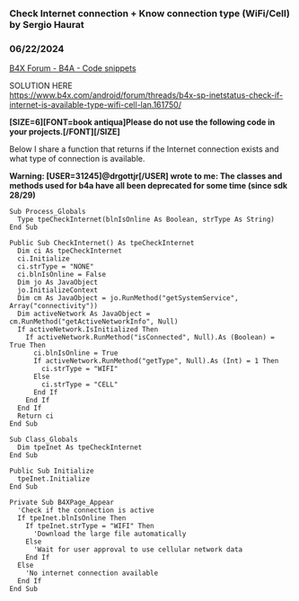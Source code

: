 ### Check Internet connection + Know connection type (WiFi/Cell) by Sergio Haurat
### 06/22/2024
[B4X Forum - B4A - Code snippets](https://www.b4x.com/android/forum/threads/161621/)

SOLUTION HERE  
<https://www.b4x.com/android/forum/threads/b4x-sp-inetstatus-check-if-internet-is-available-type-wifi-cell-lan.161750/>  
  
  
**[SIZE=6][FONT=book antiqua]Please do not use the following code in your projects.[/FONT][/SIZE]**  
  
Below I share a function that returns if the Internet connection exists and what type of connection is available.  
  
**Warning: [USER=31245]@drgottjr[/USER] wrote to me: The classes and methods used for b4a have all been deprecated for some time (since sdk 28/29)**  
  

```B4X
Sub Process_Globals  
  Type tpeCheckInternet(blnIsOnline As Boolean, strType As String)  
End Sub  
  
Public Sub CheckInternet() As tpeCheckInternet  
  Dim ci As tpeCheckInternet  
  ci.Initialize  
  ci.strType = "NONE"  
  ci.blnIsOnline = False  
  Dim jo As JavaObject  
  jo.InitializeContext  
  Dim cm As JavaObject = jo.RunMethod("getSystemService", Array("connectivity"))  
  Dim activeNetwork As JavaObject = cm.RunMethod("getActiveNetworkInfo", Null)  
  If activeNetwork.IsInitialized Then  
    If activeNetwork.RunMethod("isConnected", Null).As (Boolean) = True Then  
      ci.blnIsOnline = True  
      If activeNetwork.RunMethod("getType", Null).As (Int) = 1 Then  
        ci.strType = "WIFI"  
      Else  
        ci.strType = "CELL"  
      End If  
    End If  
  End If  
  Return ci  
End Sub
```

  
  

```B4X
Sub Class_Globals  
  Dim tpeInet As tpeCheckInternet  
End Sub  
  
Public Sub Initialize  
  tpeInet.Initialize  
End Sub  
  
Private Sub B4XPage_Appear  
  'Check if the connection is active  
  If tpeInet.blnIsOnline Then  
    If tpeInet.strType = "WIFI" Then  
      'Download the large file automatically  
    Else  
      'Wait for user approval to use cellular network data  
    End If  
  Else  
    'No internet connection available  
  End If  
End Sub
```